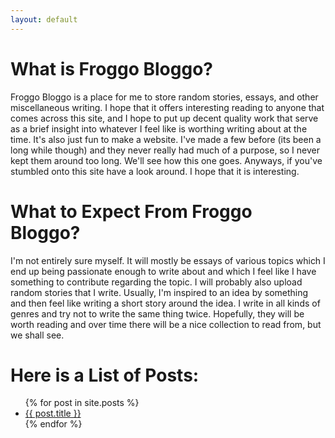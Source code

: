 ```yaml
---
layout: default
---
```


# What is Froggo Bloggo?

Froggo Bloggo is a place for me to store random stories, essays, and other miscellaneous writing. I hope that it offers interesting reading to anyone that comes across this site, and I hope to put up decent quality work that serve as a brief insight into whatever I feel like is worthing writing about at the time. It's also just fun to make a website. I've made a few before (its been a long while though) and they never really had much of a purpose, so I never kept them around too long. We'll see how this one goes. Anyways, if you've stumbled onto this site have a look around. I hope that it is interesting.

# What to Expect From Froggo Bloggo?

I'm not entirely sure myself. It will mostly be essays of various topics which I end up being passionate enough to write about and which I feel like I have something to contribute regarding the topic. I will probably also upload random stories that I write. Usually, I'm inspired to an idea by something and then feel like writing a short story around the idea. I write in all kinds of genres and try not to write the same thing twice. Hopefully, they will be worth reading and over time there will be a nice collection to read from, but we shall see.

# Here is a List of Posts:
<ul>
  {% for post in site.posts %}
    <li>
      <a href="{{ post.url }}">{{ post.title }}</a>
    </li>
  {% endfor %}
</ul>

